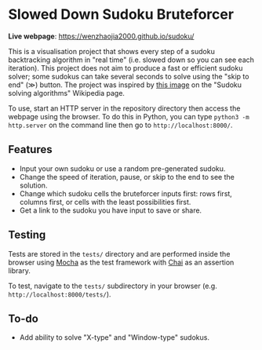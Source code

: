 # Slowed Down Sudoku Bruteforcer

**Live webpage**: https://wenzhaojia2000.github.io/sudoku/

This is a visualisation project that shows every step of a sudoku backtracking algorithm in "real time" (i.e. slowed down so you can see each iteration). This project does not aim to produce a fast or efficient sudoku solver; some sudokus can take several seconds to solve using the "skip to end" (&gg;) button. The project was inspired by [this image](https://commons.wikimedia.org/wiki/File:Sudoku_solved_by_bactracking.gif) on the "Sudoku solving algorithms" Wikipedia page.

To use, start an HTTP server in the repository directory then access the webpage using the browser. To do this in Python, you can type `python3 -m http.server` on the command line then go to `http://localhost:8000/`.

## Features

- Input your own sudoku or use a random pre-generated sudoku.
- Change the speed of iteration, pause, or skip to the end to see the solution.
- Change which sudoku cells the bruteforcer inputs first: rows first, columns first, or cells with the least possibilities first.
- Get a link to the sudoku you have input to save or share.

## Testing

Tests are stored in the `tests/` directory and are performed inside the browser using [Mocha](https://mochajs.org/) as the test framework with [Chai](https://www.chaijs.com/) as an assertion library.

To test, navigate to the `tests/` subdirectory in your browser (e.g. `http://localhost:8000/tests/`).

## To-do

- Add ability to solve "X-type" and "Window-type" sudokus.
